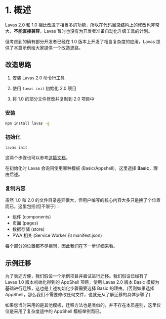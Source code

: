 # 1. 概述

Lavas 2.0 和 1.0 相比改进了相当多的功能，所以在代码目录结构上的修改也非常大，__不能直接兼容__，Lavas 暂时也没有为开发者准备自动化升级工具的计划。

但考虑到的确有部分开发者已经在 1.0 版本上开发了相当复杂度的应用，Lavas 提供了本篇示例给大家提供一个改造思路。

## 改造思路

1. 安装 Lavas 2.0 命令行工具

2. 使用 `lavas init` 初始化 2.0 项目

3. 将 1.0 的部分文件修改并复制到 2.0 项目中

### 安装

```bash
npm install lavas -g
```

### 初始化

```bash
lavas init
```

这两个步骤也可以参考[这篇文档](/guide/v2/basic/install)。

在初始化时 Lavas 会询问使用哪种模板 (Basic/Appshell)，这里选择 __Basic__，理由后述。

### 复制内容

虽然 1.0 和 2.0 的文件目录差异很大，但用户编写的核心内容大多只是换了个位置而已，这里包括(但不限于)：

* 组件 (components)
* 页面 (pages)
* 数据存储 (store)
* PWA 相关 (Service Worker 和 manifest.json)

每个部分的位置都不尽相同，因此我们在下一步详细来看。

## 示例迁移

为了表述方便，我们假设一个示例项目并尝试进行迁移。我们假设已经有了 Lavas 1.0 版本初始化得到的 AppShell 项目，使用 Lavas 2.0 版本 Basic 模板为基础进行迁移，这也是上述初始化步骤需要选择 Basic 的理由。(否则如果选择 AppShell，那么我们不需要修改任何文件，也就无从了解迁移的具体步骤了)

如果您当时采用的是其他模板，迁移方法也是类似的，并不存在本质差别，这里仅仅是采用了复杂度适中的 AppShell 模板举例而已。
